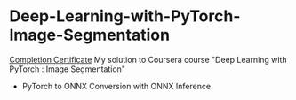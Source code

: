 # Deep-Learning-with-PyTorch-Image-Segmentation
[Completion Certificate](https://github.com/Lim-Calculus/Deep-Learning-with-PyTorch-Image-Segmentation/blob/main/Certificate/Completion%20Certificate.PNG)
My solution to Coursera course "Deep Learning with PyTorch : Image Segmentation"
- PyTorch to ONNX Conversion with ONNX Inference
